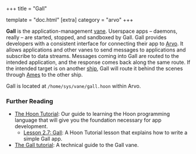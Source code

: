 +++
title = "Gall"

template = "doc.html"
[extra]
category = "arvo"
+++

**Gall** is the application-management [vane](../vane). Userspace apps –⁠ daemons, really –⁠ are started, stopped, and sandboxed by Gall. Gall provides developers with a consistent interface for connecting their app to [Arvo](../arvo). It allows applications and other vanes to send messages to applications and subscribe to data streams. Messages coming into Gall are routed to the intended application, and the response comes back along the same route. If the intended target is on another [ship](../ship), Gall will route it behind the scenes through [Ames](../ames) to the other ship.

Gall is located at `/home/sys/vane/gall.hoon` within Arvo.

### Further Reading

- [The Hoon Tutorial](@/docs/tutorials/hoon/_index.md): Our guide to learning the Hoon programming language that will give you the foundation necessary for app development.
  - [Lesson 2.7: Gall](@/docs/tutorials/hoon/gall.md): A Hoon Tutorial lesson that explains how to write a simple Gall app.
- [The Gall tutorial](@/docs/tutorials/arvo/gall.md): A technical guide to the Gall vane.
